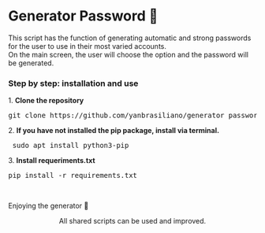 # Generator Password 🔑 
<div> <p>This script has the function of generating automatic and strong passwords for the user to use in their most varied accounts. <br>
On the main screen, the user will choose the option and the password will be generated.</p>

<h3>Step by step: installation and use</h3>
<p>1. <strong>Clone the repository</strong><br>
 <pre>git clone https://github.com/yanbrasiliano/generator_password.git </pre></p>
<p>2. <strong>If you have not installed the pip package, install via terminal.</strong><br>
<pre> sudo apt install python3-pip </pre></p>
<p>3. <strong>Install requeriments.txt</strong> <br>
<pre>pip install -r requirements.txt</pre></p></p>
<br>
<p>Enjoying the generator 🏁</p>

<div align="center">
<footer>All shared scripts can be used and improved.</footer>
</div>
</div>
